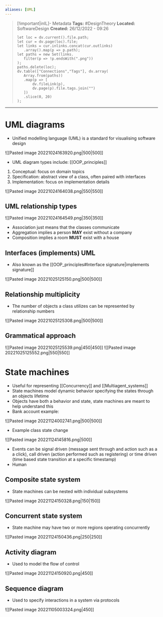 ```yaml
---
aliases: [UML]
---
```


> [!important|inIL]- Metadata
> **Tags:** #DesignTheory 
> **Located:** SoftwareDesign
> **Created:** 26/12/2022 - 09:26
> ```dataviewjs
>let loc = dv.current().file.path;
>let cur = dv.page(loc).file;
>let links = cur.inlinks.concat(cur.outlinks)
>    .array().map(p => p.path);
>let paths = new Set(links.
>    filter(p => !p.endsWith(".png"))
>);
>paths.delete(loc);
>dv.table(["Connections","Tags"], dv.array(
>    Array.from(paths))
>    .map(p => [
>        dv.fileLink(p),
>        dv.page(p).file.tags.join("")
>    ])
>    .slice(0, 20)
>);
> ```

___
# UML diagrams

- Unified modelling language (UML) is a standard for visualising software design 

![[Pasted image 20221024163920.png|500|500]]

- UML diagram types include: [[OOP_principles]]
1. Conceptual: focus on domain topics
2. Specification: abstract view of a class, often paired with interfaces
3. Implementation: focus on implementation details 

![[Pasted image 20221024164038.png|550|550]]

## UML relationship types

![[Pasted image 20221024164549.png|350|350]]

- Association just means that the classes communicate 
- Aggregation implies a person **MAY** exist without a company 
- Composition implies a room **MUST** exist with a house
## Interfaces (implements) UML
- Also known as the [[OOP_principles#Interface signature|implements signature]]

![[Pasted image 20221025125150.png|500|500]]

## Relationship multiplicity
- The number of objects a class utilizes can be represented by relationship numbers

![[Pasted image 20221025125308.png|500|500]]

## Grammatical approach

![[Pasted image 20221025125539.png|450|450]]
![[Pasted image 20221025125552.png|550|550]]

# State machines
- Useful for representing [[Concurrency]] and [[Multiagent_systems]]
- State machines model dynamic behavior specifying the states through an objects lifetime
- Objects have both a behavior and state, state machines are meant to help understand this
- Bank account example:

![[Pasted image 20221124002741.png|500|500]]


- Example class state change 

![[Pasted image 20221124145816.png|500]]

- Events can be signal driven (message sent through and action such as a a click), call driven (action performed such as registering) or time driven (time based state transition at a specific timestamp)
- Human 
## Composite state system
- State machines can be nested with individual subsystems

![[Pasted image 20221124150328.png|150|150]]

## Concurrent state system
- State machine may have two or more regions operating concurrently

![[Pasted image 20221124150436.png|250|250]]

## Activity diagram
- Used to model the flow of control 

![[Pasted image 20221124150920.png|450]]

## Sequence diagram
- Used to specify interactions in a system via protocols 

![[Pasted image 20221105003324.png|450]]
